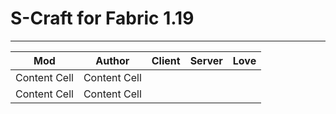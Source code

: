 # S-Craft for Fabric 1.19
_________________________________________________________________________________________________________________________________________________________________________________

| Mod  | Author | Client | Server | Love |
| :---: | :---: | :---: | :---: | :---: |
| Content Cell  | Content Cell  |
| Content Cell  | Content Cell  |
